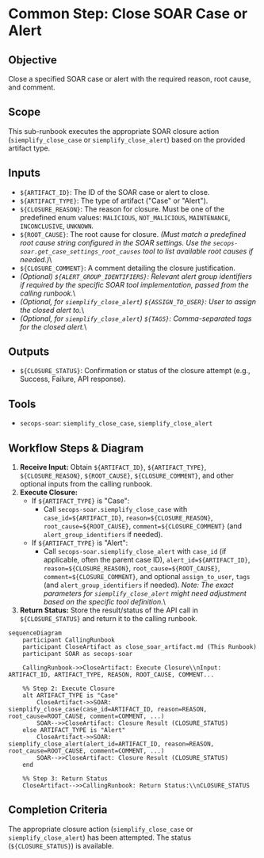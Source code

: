 # Common Step: Close SOAR Case or Alert

## Objective

Close a specified SOAR case or alert with the required reason, root cause, and comment.

## Scope

This sub-runbook executes the appropriate SOAR closure action (`siemplify_close_case` or `siemplify_close_alert`) based on the provided artifact type.

## Inputs

*   `${ARTIFACT_ID}`: The ID of the SOAR case or alert to close.
*   `${ARTIFACT_TYPE}`: The type of artifact ("Case" or "Alert").
*   `${CLOSURE_REASON}`: The reason for closure. Must be one of the predefined enum values: `MALICIOUS`, `NOT_MALICIOUS`, `MAINTENANCE`, `INCONCLUSIVE`, `UNKNOWN`.
*   `${ROOT_CAUSE}`: The root cause for closure. *(Must match a predefined root cause string configured in the SOAR settings. Use the `secops-soar.get_case_settings_root_causes` tool to list available root causes if needed.)*\
*   `${CLOSURE_COMMENT}`: A comment detailing the closure justification.
*   *(Optional) `${ALERT_GROUP_IDENTIFIERS}`: Relevant alert group identifiers if required by the specific SOAR tool implementation, passed from the calling runbook.*\
*   *(Optional, for `siemplify_close_alert`) `${ASSIGN_TO_USER}`: User to assign the closed alert to.*\
*   *(Optional, for `siemplify_close_alert`) `${TAGS}`: Comma-separated tags for the closed alert.*\

## Outputs

*   `${CLOSURE_STATUS}`: Confirmation or status of the closure attempt (e.g., Success, Failure, API response).

## Tools

*   `secops-soar`: `siemplify_close_case`, `siemplify_close_alert`

## Workflow Steps & Diagram

1.  **Receive Input:** Obtain `${ARTIFACT_ID}`, `${ARTIFACT_TYPE}`, `${CLOSURE_REASON}`, `${ROOT_CAUSE}`, `${CLOSURE_COMMENT}`, and other optional inputs from the calling runbook.
2.  **Execute Closure:**
    *   If `${ARTIFACT_TYPE}` is "Case":
        *   Call `secops-soar.siemplify_close_case` with `case_id=${ARTIFACT_ID}`, `reason=${CLOSURE_REASON}`, `root_cause=${ROOT_CAUSE}`, `comment=${CLOSURE_COMMENT}` (and `alert_group_identifiers` if needed).
    *   If `${ARTIFACT_TYPE}` is "Alert":
        *   Call `secops-soar.siemplify_close_alert` with `case_id` (if applicable, often the parent case ID), `alert_id=${ARTIFACT_ID}`, `reason=${CLOSURE_REASON}`, `root_cause=${ROOT_CAUSE}`, `comment=${CLOSURE_COMMENT}`, and optional `assign_to_user`, `tags` (and `alert_group_identifiers` if needed). *Note: The exact parameters for `siemplify_close_alert` might need adjustment based on the specific tool definition.*\
3.  **Return Status:** Store the result/status of the API call in `${CLOSURE_STATUS}` and return it to the calling runbook.

```{mermaid}
sequenceDiagram
    participant CallingRunbook
    participant CloseArtifact as close_soar_artifact.md (This Runbook)
    participant SOAR as secops-soar

    CallingRunbook->>CloseArtifact: Execute Closure\\nInput: ARTIFACT_ID, ARTIFACT_TYPE, REASON, ROOT_CAUSE, COMMENT...

    %% Step 2: Execute Closure
    alt ARTIFACT_TYPE is "Case"
        CloseArtifact->>SOAR: siemplify_close_case(case_id=ARTIFACT_ID, reason=REASON, root_cause=ROOT_CAUSE, comment=COMMENT, ...)
        SOAR-->>CloseArtifact: Closure Result (CLOSURE_STATUS)
    else ARTIFACT_TYPE is "Alert"
        CloseArtifact->>SOAR: siemplify_close_alert(alert_id=ARTIFACT_ID, reason=REASON, root_cause=ROOT_CAUSE, comment=COMMENT, ...)
        SOAR-->>CloseArtifact: Closure Result (CLOSURE_STATUS)
    end

    %% Step 3: Return Status
    CloseArtifact-->>CallingRunbook: Return Status:\\nCLOSURE_STATUS

```

## Completion Criteria

The appropriate closure action (`siemplify_close_case` or `siemplify_close_alert`) has been attempted. The status (`${CLOSURE_STATUS}`) is available.
